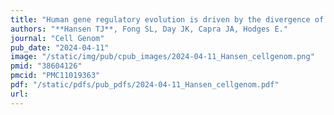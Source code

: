 ```yaml
---
title: "Human gene regulatory evolution is driven by the divergence of regulatory element function in both cis and trans"
authors: "**Hansen TJ**, Fong SL, Day JK, Capra JA, Hodges E."
journal: "Cell Genom"
pub_date: "2024-04-11"
image: "/static/img/pub/cpub_images/2024-04-11_Hansen_cellgenom.png"
pmid: "38604126"
pmcid: "PMC11019363"
pdf: "/static/pdfs/pub_pdfs/2024-04-11_Hansen_cellgenom.pdf"
url: 
---
```

